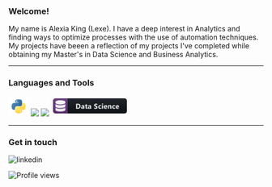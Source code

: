 ### Welcome! 
My name is Alexia King (Lexe). I have a deep interest in Analytics and finding ways to optimize processes with the use of automation techniques.
My projects have beeen a reflection of my projects I've completed while obtaining my Master's in Data Science and Business Analytics.



---

### Languages and Tools 


<code><img height="40" src="https://raw.githubusercontent.com/github/explore/80688e429a7d4ef2fca1e82350fe8e3517d3494d/topics/python/python.png"></code>
<code><img height="40" src="https://img.shields.io/badge/-SQL-orange?style=flat&logo=sql&link=https://github.com/Quananhle)](https://github.com/Quananhle"></code>
<code><img height="40" src="https://img.shields.io/badge/-R-blue?style=flat&logo=R&logoColor=white&link=https://github.com/Quananhle/Haskell---NLP"></code>
<code><img height="30" src="https://raw.githubusercontent.com/8bithemant/8bithemant/master/svg/dev/misc/datascience.svg" alt="Twitter" style="vertical-align:top; margin:4px"></code>






---
### Get in touch
<!--[![LinkedIn](https://www.vectorlogo.zone/logos/linkedin/linkedin-icon.svg "quan-le-5932b8160")](https://www.linkedin.com/in/alexia-king/)-->
<img src="https://www.vectorlogo.zone/logos/linkedin/linkedin-icon.svg" width="30px" alt="linkedin"></a>
&nbsp; &nbsp;

![Profile views](https://gpvc.arturio.dev/Souravdey777)  
<!---
a-king12/a-king12 is a ✨ special ✨ repository because its `README.md` (this file) appears on your GitHub profile.
You can click the Preview link to take a look at your changes.
--->
